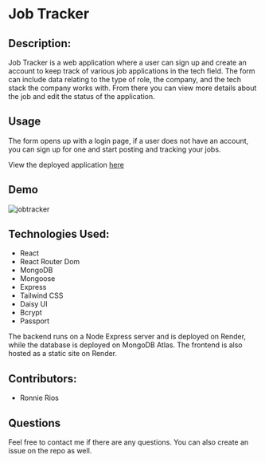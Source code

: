 # Job Tracker

## Description:
Job Tracker is a web application where a user can sign up and create an account to keep track of various job applications in the tech field. The form can include data relating to the type of role, the company, and the tech stack the company works with. From there you can view more details about the job and edit the status of the application.

## Usage
The form opens up with a login page, if a user does not have an account, you can sign up for one and start posting and tracking your jobs.  

View the deployed application [here](https://job-tracker-r56d.onrender.com/)

## Demo
![jobtracker](https://user-images.githubusercontent.com/79483108/212496593-061673fd-621e-458f-8727-c43e700f76c8.gif)
## Technologies Used:
- React
- React Router Dom
- MongoDB
- Mongoose
- Express
- Tailwind CSS
- Daisy UI
- Bcrypt 
- Passport  

The backend runs on a Node Express server and is deployed on Render, while the database is deployed on MongoDB Atlas. The frontend is also hosted as a static site on Render.

## Contributors:
- Ronnie Rios

## Questions
Feel free to contact me if there are any questions. You can also create an issue on the repo as well.



